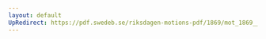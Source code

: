 ```yaml
---
layout: default
UpRedirect: https://pdf.swedeb.se/riksdagen-motions-pdf/1869/mot_1869__ak__00300.pdf
---
```

